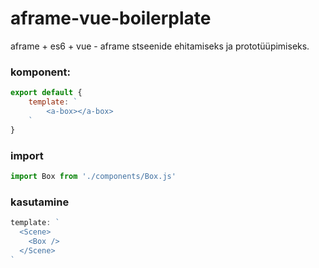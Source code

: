 # aframe-vue-boilerplate
aframe + es6 + vue - aframe stseenide ehitamiseks ja prototüüpimiseks.

### komponent:

```javascript
export default {
    template: `
        <a-box></a-box>
    `
}
```

### import

```javascript
import Box from './components/Box.js'
```

### kasutamine

```javascript
template: `
  <Scene>
    <Box />
  </Scene>
`
```

